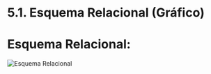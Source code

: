 # 5.1. Esquema Relacional (Gráfico)

# Esquema Relacional: 

![Esquema Relacional](https://github.com/fiis-bd251/bd251-grupo4/blob/main/imagenes/relacional_final.png)
